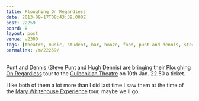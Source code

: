 ```yaml
---
title: Ploughing On Regardless
date: 2013-09-17T08:43:39.000Z
post: 22259
board: 8
layout: post
venue: v2300
tags: [theatre, music, student, bar, booze, food, punt and dennis, steve punt, hugh dennis, gulbenkian theatre, mary whitehouse experience]
permalink: /m/22259/
---
```

<a href="/wiki/punt+and+dennis">Punt and Dennis</a> (<a href="/wiki/steve+punt">Steve Punt</a> and <a href="/wiki/hugh+dennis">Hugh Dennis</a>) are bringing their <a href="http://www.chortle.co.uk/shows/tour/p/22116/punt_%26_dennis%3A_ploughing_on_regardless">Ploughing On Regardless</a> tour to the <a href="/wiki/gulbenkian+theatre">Gulbenkian Theatre</a> on 10th Jan. 22.50 a ticket.

I like both of them a lot more than I did last time I saw them at the time of the <a href="/wiki/mary+whitehouse+experience">Mary Whitehouse Experience</a> tour, maybe we'll go.
